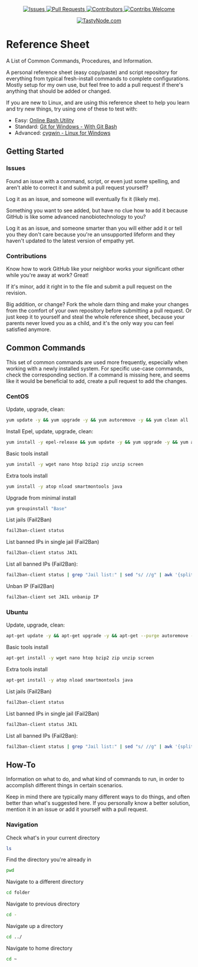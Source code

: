 <p align="center">
    <a href="https://github.com/techjwalker/reference-sheet/issues">
        <img src="https://img.shields.io/github/issues-raw/techjwalker/reference-sheet.svg?style=flat-square"
             alt="Issues">
    </a>
    <a href="https://github.com/techjwalker/reference-sheet/pulls">
        <img src="https://img.shields.io/github/issues-pr-raw/techjwalker/reference-sheet.svg?style=flat-square"
             alt="Pull Requests">
    </a>
    <a href="https://github.com/techjwalker/reference-sheet/graphs/contributors">
        <img src="https://img.shields.io/github/contributors/techjwalker/reference-sheet.svg?style=flat-square"
             alt="Contributors">
    </a>
    <a href="https://github.com/techjwalker/reference-sheet">
        <img src="https://img.shields.io/badge/contributions-welcome-brightgreen.svg?style=flat-square"
             alt="Contribs Welcome">
    </a>
</p>
<p align="center">
    <a href="https://tastynode.com">
        <img src="https://img.shields.io/badge/sponsored%20by-tastynode.com-red.svg?style=flat-square"
             alt="TastyNode.com">
    </a>
</p>

Reference Sheet
=======

A List of Common Commands, Procedures, and Information.

A personal reference sheet (easy copy/paste) and script repository for everything from typical fresh-install commands to complete configurations. Mostly setup for my own use, but feel free to add a pull request if there's anything that should be added or changed.

If you are new to Linux, and are using this reference sheet to help you learn and try new things, try using one of these to test with:

* Easy: [Online Bash Utility](https://www.tutorialspoint.com/execute_bash_online.php)
* Standard: [Git for Windows - With Git Bash](https://git-for-windows.github.io/)
* Advanced: [cygwin - Linux for Windows](https://www.cygwin.com/)

Getting Started
---------------

### Issues

Found an issue with a command, script, or even just some spelling, and aren't able to correct it and submit a pull request yourself?

Log it as an issue, and someone will eventually fix it (likely me).

Something you want to see added, but have no clue how to add it because GitHub is like some advanced nanobiotechnology to you?

Log it as an issue, and someone smarter than you will either add it or tell you they don't care because you're an unsupported lifeform and they haven't updated to the latest version of empathy yet.

### Contributions

Know how to work GitHub like your neighbor works your significant other while you're away at work? Great!

If it's minor, add it right in to the file and submit a pull request on the revision.

Big addition, or change? Fork the whole darn thing and make your changes from the comfort of your own repository before submitting a pull request. Or just keep it to yourself and steal the whole reference sheet, because your parents never loved you as a child, and it's the only way you can feel satisfied anymore.

Common Commands
---------------

This set of common commands are used more frequently, especially when working with a newly installed system. For specific use-case commands, check the corresponding section. If a command is missing here, and seems like it would be beneficial to add, create a pull request to add the changes.

### CentOS

Update, upgrade, clean:
```sh
yum update -y && yum upgrade -y && yum autoremove -y && yum clean all
```

Install Epel, update, upgrade, clean:
```sh
yum install -y epel-release && yum update -y && yum upgrade -y && yum autoremove -y && yum clean all
```

Basic tools install
```sh
yum install -y wget nano htop bzip2 zip unzip screen
```

Extra tools install
```sh
yum install -y atop nload smartmontools java
```

Upgrade from minimal install
```sh
yum groupinstall "Base"
```

List jails (Fail2Ban)
```sh
fail2ban-client status
```

List banned IPs in single jail (Fail2Ban)
```sh
fail2ban-client status JAIL
```

List all banned IPs (Fail2Ban):
```sh
fail2ban-client status | grep "Jail list:" | sed "s/ //g" | awk '{split($2,a,",");for(i in a) system("fail2ban-client status " a[i])}' | grep "Status\|IP list"
```

Unban IP (Fail2Ban)
```sh
fail2ban-client set JAIL unbanip IP
```

### Ubuntu

Update, upgrade, clean:
```sh
apt-get update -y && apt-get upgrade -y && apt-get --purge autoremove -y && apt-get clean
```

Basic tools install
```sh
apt-get install -y wget nano htop bzip2 zip unzip screen
```

Extra tools install
```sh
apt-get install -y atop nload smartmontools java
```

List jails (Fail2Ban)
```sh
fail2ban-client status
```

List banned IPs in single jail (Fail2Ban)
```sh
fail2ban-client status JAIL
```

List all banned IPs (Fail2Ban):
```sh
fail2ban-client status | grep "Jail list:" | sed "s/ //g" | awk '{split($2,a,",");for(i in a) system("fail2ban-client status " a[i])}' | grep "Status\|IP list"
```

How-To
---------------

Information on what to do, and what kind of commands to run, in order to accomplish different things in certain scenarios.

Keep in mind there are typically many different ways to do things, and often better than what's suggested here. If you personally know a better solution, mention it in an issue or add it yourself with a pull request.

### Navigation

Check what's in your current directory
```sh
ls
```

Find the directory you're already in
```sh
pwd
```

Navigate to a different directory
```sh
cd folder
```

Navigate to previous directory
```sh
cd -
```

Navigate up a directory
```sh
cd ../
```

Navigate to home directory
```sh
cd ~
```
